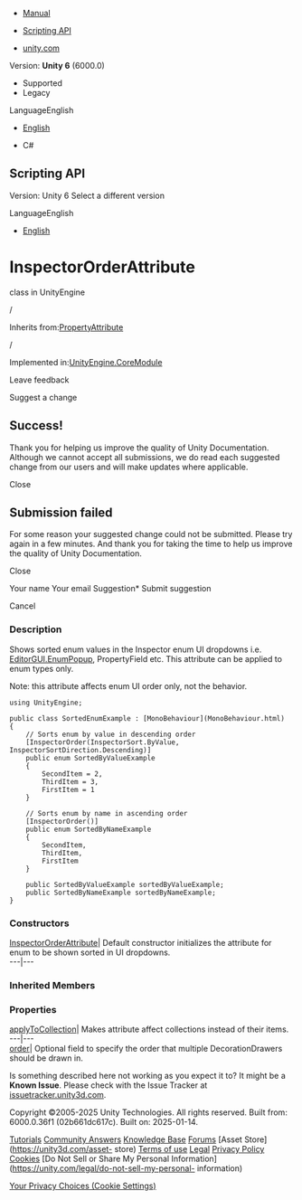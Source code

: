 [ ]()

  * [Manual](../Manual/index.html)
  * [Scripting API](../ScriptReference/index.html)

  * [unity.com](https://unity.com/)

Version: **Unity 6** (6000.0)

  * Supported
  * Legacy

LanguageEnglish

  * [English]()

  * C#

[ ](https://docs.unity3d.com)

## Scripting API

Version: Unity 6 Select a different version

LanguageEnglish

  * [English]()

# InspectorOrderAttribute

class in UnityEngine

/

Inherits from:[PropertyAttribute](PropertyAttribute.html)

/

Implemented in:[UnityEngine.CoreModule](UnityEngine.CoreModule.html)

Leave feedback

Suggest a change

## Success!

Thank you for helping us improve the quality of Unity Documentation. Although
we cannot accept all submissions, we do read each suggested change from our
users and will make updates where applicable.

Close

## Submission failed

For some reason your suggested change could not be submitted. Please <a>try
again</a> in a few minutes. And thank you for taking the time to help us
improve the quality of Unity Documentation.

Close

Your name Your email Suggestion* Submit suggestion

Cancel

[ ]()

### Description

Shows sorted enum values in the Inspector enum UI dropdowns i.e.
[EditorGUI.EnumPopup](EditorGUI.EnumPopup.html), PropertyField etc. This
attribute can be applied to enum types only.

Note: this attribute affects enum UI order only, not the behavior.

    
    
    using UnityEngine;  
      
    public class SortedEnumExample : [MonoBehaviour](MonoBehaviour.html)
    {
        // Sorts enum by value in descending order
        [InspectorOrder(InspectorSort.ByValue, InspectorSortDirection.Descending)]
        public enum SortedByValueExample
        {
            SecondItem = 2,
            ThirdItem = 3,
            FirstItem = 1
        }  
      
        // Sorts enum by name in ascending order
        [InspectorOrder()]
        public enum SortedByNameExample
        {
            SecondItem,
            ThirdItem,
            FirstItem
        }  
      
        public SortedByValueExample sortedByValueExample;
        public SortedByNameExample sortedByNameExample;
    }
    

### Constructors

[InspectorOrderAttribute](InspectorOrderAttribute-ctor.html)| Default
constructor initializes the attribute for enum to be shown sorted in UI
dropdowns.  
---|---  
  
### Inherited Members

### Properties

[applyToCollection](PropertyAttribute-applyToCollection.html)| Makes attribute
affect collections instead of their items.  
---|---  
[order](PropertyAttribute-order.html)| Optional field to specify the order
that multiple DecorationDrawers should be drawn in.  
  
Is something described here not working as you expect it to? It might be a
**Known Issue**. Please check with the Issue Tracker at
[issuetracker.unity3d.com](https://issuetracker.unity3d.com).

Copyright ©2005-2025 Unity Technologies. All rights reserved. Built from:
6000.0.36f1 (02b661dc617c). Built on: 2025-01-14.

[Tutorials](https://unity3d.com/learn) [Community
Answers](https://answers.unity3d.com) [Knowledge
Base](https://support.unity3d.com/hc/en-us)
[Forums](https://forum.unity3d.com) [Asset Store](https://unity3d.com/asset-
store) [Terms of use](https://docs.unity3d.com/Manual/TermsOfUse.html)
[Legal](https://unity.com/legal) [Privacy
Policy](https://unity.com/legal/privacy-policy)
[Cookies](https://unity.com/legal/cookie-policy) [Do Not Sell or Share My
Personal Information](https://unity.com/legal/do-not-sell-my-personal-
information)

[Your Privacy Choices (Cookie Settings)](javascript:void\(0\);)

